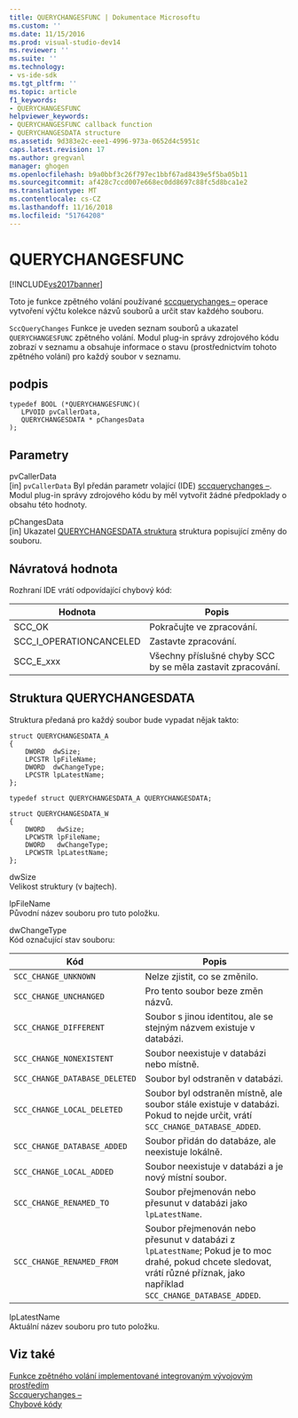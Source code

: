 ```yaml
---
title: QUERYCHANGESFUNC | Dokumentace Microsoftu
ms.custom: ''
ms.date: 11/15/2016
ms.prod: visual-studio-dev14
ms.reviewer: ''
ms.suite: ''
ms.technology:
- vs-ide-sdk
ms.tgt_pltfrm: ''
ms.topic: article
f1_keywords:
- QUERYCHANGESFUNC
helpviewer_keywords:
- QUERYCHANGESFUNC callback function
- QUERYCHANGESDATA structure
ms.assetid: 9d383e2c-eee1-4996-973a-0652d4c5951c
caps.latest.revision: 17
ms.author: gregvanl
manager: ghogen
ms.openlocfilehash: b9a0bbf3c26f797ec1bbf67ad8439e5f5ba05b11
ms.sourcegitcommit: af428c7ccd007e668ec0dd8697c88fc5d8bca1e2
ms.translationtype: MT
ms.contentlocale: cs-CZ
ms.lasthandoff: 11/16/2018
ms.locfileid: "51764208"
---
```

# <a name="querychangesfunc"></a>QUERYCHANGESFUNC
[!INCLUDE[vs2017banner](../includes/vs2017banner.md)]

Toto je funkce zpětného volání používané [sccquerychanges –](../extensibility/sccquerychanges-function.md) operace vytvoření výčtu kolekce názvů souborů a určit stav každého souboru.  
  
 `SccQueryChanges` Funkce je uveden seznam souborů a ukazatel `QUERYCHANGESFUNC` zpětného volání. Modul plug-in správy zdrojového kódu zobrazí v seznamu a obsahuje informace o stavu (prostřednictvím tohoto zpětného volání) pro každý soubor v seznamu.  
  
## <a name="signature"></a>podpis  
  
```cpp#  
typedef BOOL (*QUERYCHANGESFUNC)(  
   LPVOID pvCallerData,  
   QUERYCHANGESDATA * pChangesData  
);  
```  
  
## <a name="parameters"></a>Parametry  
 pvCallerData  
 [in] `pvCallerData` Byl předán parametr volající (IDE) [sccquerychanges –](../extensibility/sccquerychanges-function.md). Modul plug-in správy zdrojového kódu by měl vytvořit žádné předpoklady o obsahu této hodnoty.  
  
 pChangesData  
 [in] Ukazatel [QUERYCHANGESDATA struktura](#LinkQUERYCHANGESDATA) struktura popisující změny do souboru.  
  
## <a name="return-value"></a>Návratová hodnota  
 Rozhraní IDE vrátí odpovídající chybový kód:  
  
|Hodnota|Popis|  
|-----------|-----------------|  
|SCC_OK|Pokračujte ve zpracování.|  
|SCC_I_OPERATIONCANCELED|Zastavte zpracování.|  
|SCC_E_xxx|Všechny příslušné chyby SCC by se měla zastavit zpracování.|  
  
##  <a name="LinkQUERYCHANGESDATA"></a> Struktura QUERYCHANGESDATA  
 Struktura předaná pro každý soubor bude vypadat nějak takto:  
  
```cpp#  
struct QUERYCHANGESDATA_A  
{  
    DWORD  dwSize;  
    LPCSTR lpFileName;  
    DWORD  dwChangeType;  
    LPCSTR lpLatestName;  
};  
  
typedef struct QUERYCHANGESDATA_A QUERYCHANGESDATA;  
  
struct QUERYCHANGESDATA_W  
{  
    DWORD   dwSize;  
    LPCWSTR lpFileName;  
    DWORD   dwChangeType;  
    LPCWSTR lpLatestName;  
};  
```  
  
 dwSize  
 Velikost struktury (v bajtech).  
  
 lpFileName  
 Původní název souboru pro tuto položku.  
  
 dwChangeType  
 Kód označující stav souboru:  
  
|Kód|Popis|  
|----------|-----------------|  
|`SCC_CHANGE_UNKNOWN`|Nelze zjistit, co se změnilo.|  
|`SCC_CHANGE_UNCHANGED`|Pro tento soubor beze změn názvů.|  
|`SCC_CHANGE_DIFFERENT`|Soubor s jinou identitou, ale se stejným názvem existuje v databázi.|  
|`SCC_CHANGE_NONEXISTENT`|Soubor neexistuje v databázi nebo místně.|  
|`SCC_CHANGE_DATABASE_DELETED`|Soubor byl odstraněn v databázi.|  
|`SCC_CHANGE_LOCAL_DELETED`|Soubor byl odstraněn místně, ale soubor stále existuje v databázi. Pokud to nejde určit, vrátí `SCC_CHANGE_DATABASE_ADDED`.|  
|`SCC_CHANGE_DATABASE_ADDED`|Soubor přidán do databáze, ale neexistuje lokálně.|  
|`SCC_CHANGE_LOCAL_ADDED`|Soubor neexistuje v databázi a je nový místní soubor.|  
|`SCC_CHANGE_RENAMED_TO`|Soubor přejmenován nebo přesunut v databázi jako `lpLatestName`.|  
|`SCC_CHANGE_RENAMED_FROM`|Soubor přejmenován nebo přesunut v databázi z `lpLatestName`; Pokud je to moc drahé, pokud chcete sledovat, vrátí různé příznak, jako například `SCC_CHANGE_DATABASE_ADDED`.|  
  
 lpLatestName  
 Aktuální název souboru pro tuto položku.  
  
## <a name="see-also"></a>Viz také  
 [Funkce zpětného volání implementované integrovaným vývojovým prostředím](../extensibility/callback-functions-implemented-by-the-ide.md)   
 [Sccquerychanges –](../extensibility/sccquerychanges-function.md)   
 [Chybové kódy](../extensibility/error-codes.md)

